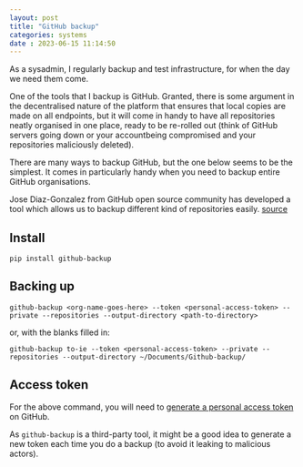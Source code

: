 ```yaml
---
layout: post
title: "GitHub backup" 
categories: systems
date : 2023-06-15 11:14:50
---
```


As a sysadmin, I regularly backup and test infrastructure, for when the day we need them come. 

One of the tools that I backup is GitHub. Granted, there is some argument in the decentralised nature of the platform that ensures that local copies are made on all endpoints, but it will come in handy to have all repositories neatly organised in one place, ready to be re-rolled out (think of GitHub servers going down or your accountbeing compromised and your repositories maliciously deleted).

There are many ways to backup GitHub, but the one below seems to be the simplest. It comes in particularly handy when you need to backup entire GitHub organisations. 

Jose Diaz-Gonzalez from GitHub open source community has developed a tool which allows us to backup different kind of repositories easily. [source](https://leimao.github.io/blog/Backup-GitHub/)

## Install
```
pip install github-backup
```

## Backing up
```
github-backup <org-name-goes-here> --token <personal-access-token> --private --repositories --output-directory <path-to-directory>
```

or, with the blanks filled in:
```
github-backup to-ie --token <personal-access-token> --private --repositories --output-directory ~/Documents/Github-backup/
```

## Access token
For the above command, you will need to [generate a personal access token](https://docs.github.com/en/authentication/keeping-your-account-and-data-secure/managing-your-personal-access-tokens#about-personal-access-tokens) on GitHub. 

As `github-backup` is a third-party tool, it might be a good idea to generate a new token each time you do a backup (to avoid it leaking to malicious actors).